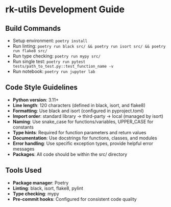 # rk-utils Development Guide

## Build Commands
- Setup environment: `poetry install`
- Run linting: `poetry run black src/ && poetry run isort src/ && poetry run flake8 src/`
- Run type checking: `poetry run mypy src/`
- Run single test: `poetry run pytest tests/path_to_test.py::test_function_name -v`
- Run notebook: `poetry run jupyter lab`

## Code Style Guidelines
- **Python version**: 3.11+
- **Line length**: 120 characters (defined in black, isort, and flake8)
- **Formatting**: Use black and isort (configured in pyproject.toml)
- **Import order**: standard library → third-party → local (managed by isort)
- **Naming**: Use snake_case for functions/variables, UPPER_CASE for constants
- **Type hints**: Required for function parameters and return values
- **Documentation**: Use docstrings for functions, classes, and modules
- **Error handling**: Use specific exception types, provide helpful error messages
- **Packages**: All code should be within the src/ directory

## Tools Used
- **Package manager**: Poetry
- **Linting**: black, isort, flake8, pylint
- **Type checking**: mypy
- **Pre-commit hooks**: Configured for consistent code quality
